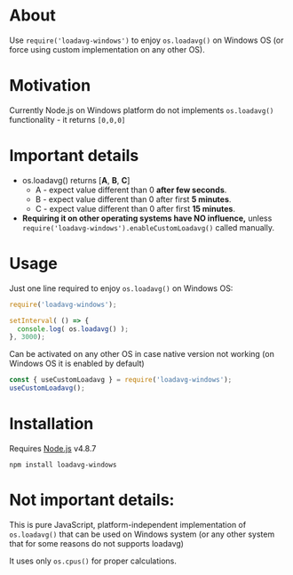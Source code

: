 <!--
  Title: Loadavg-windows
  Description: Node.js module that enables os.loadavg() on Windows OS
  Author: fider
  -->

# About
Use `require('loadavg-windows')` to enjoy `os.loadavg()` on Windows OS  (or force using custom implementation on any other OS).

# Motivation

Currently Node.js on Windows platform do not implements `os.loadavg()` functionality - it returns `[0,0,0]`

# Important details
- os.loadavg\(\) returns [**A**, **B**, **C**]
  - A - expect value different than 0 **after few seconds**.
  - B - expect value different than 0 after first **5 minutes**.
  - C - expect value different than 0 after first **15 minutes**.
- **Requiring it on other operating systems have NO influence,**
  unless `require('loadavg-windows').enableCustomLoadavg()` called manually.

# Usage
Just one line required to enjoy `os.loadavg()` on Windows OS:
```js
require('loadavg-windows');

setInterval( () => {
  console.log( os.loadavg() );
}, 3000);
```

Can be activated on any other OS in case native version not working
(on Windows OS it is enabled by default)
```js
const { useCustomLoadavg } = require('loadavg-windows');
useCustomLoadavg();
```

# Installation
Requires [Node.js](https://nodejs.org/) v4.8.7

`npm install loadavg-windows`

# Not important details:

This is pure JavaScript, platform-independent implementation of `os.loadavg()` that can be used on Windows system
(or any other system that for some reasons do not supports loadavg)

It uses only `os.cpus()` for proper calculations.

